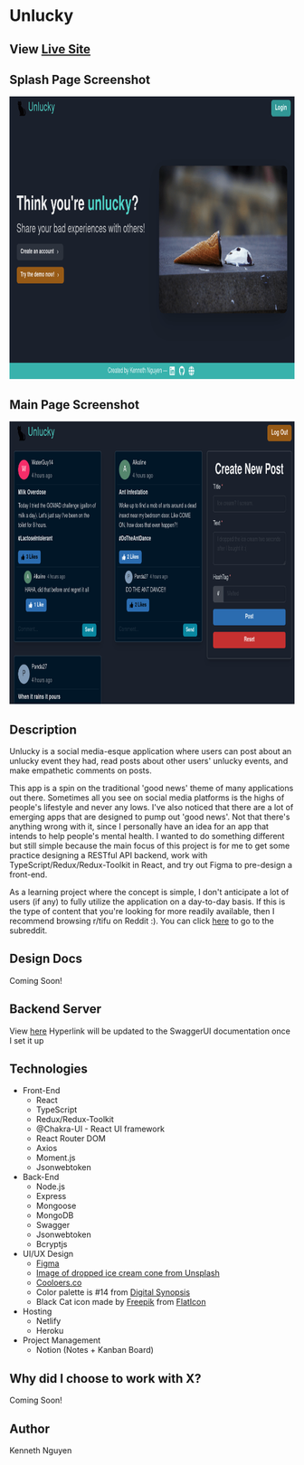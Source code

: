 # Unlucky

## View [Live Site](https://unlucky-social-media.netlify.app/)

## Splash Page Screenshot

<img src=./images/exampleUnluckySplash.png alt="Splash Page Image" width="830px" height="500px">

## Main Page Screenshot

<img src="./images/exampleUnluckyMain.png" alt="Main Page Image" width="830px" height="500px">

## Description

Unlucky is a social media-esque application where users can post about an unlucky event they had, read posts about other users' unlucky events, and make empathetic comments on posts.

This app is a spin on the traditional 'good news' theme of many applications out there. Sometimes all you see on social media platforms is the highs of people's lifestyle and never any lows. I've also noticed that there are a lot of emerging apps that are designed to pump out 'good news'. Not that there's anything wrong with it, since I personally have an idea for an app that intends to help people's mental health. I wanted to do something different but still simple because the main focus of this project is for me to get some practice designing a RESTful API backend, work with TypeScript/Redux/Redux-Toolkit in React, and try out Figma to pre-design a front-end.

As a learning project where the concept is simple, I don't anticipate a lot of users (if any) to fully utilize the application on a day-to-day basis. If this is the type of content that you're looking for more readily available, then I recommend browsing r/tifu on Reddit :). You can click [here](https://www.reddit.com/r/tifu/) to go to the subreddit.

## Design Docs

Coming Soon!

## Backend Server

View [here](https://unluckyapi.herokuapp.com/)
Hyperlink will be updated to the SwaggerUI documentation once I set it up

## Technologies

- Front-End
  - React
  - TypeScript
  - Redux/Redux-Toolkit
  - @Chakra-UI - React UI framework
  - React Router DOM
  - Axios
  - Moment.js
  - Jsonwebtoken
- Back-End
  - Node.js
  - Express
  - Mongoose
  - MongoDB
  - Swagger
  - Jsonwebtoken
  - Bcryptjs
- UI/UX Design
  - [Figma](https://www.figma.com/)
  - [Image of dropped ice cream cone from Unsplash](https://unsplash.com/photos/52jRtc2S_VE)
  - [Cooloers.co](Cooloers.co/image-picker)
  - Color palette is #14 from [Digital Synopsis](https://digitalsynopsis.com/design/color-combinations-palettes-schemes/)
  - Black Cat icon made by [Freepik](https://www.freepik.com) from [FlatIcon](https://www.flaticon.com)
- Hosting
  - Netlify
  - Heroku
- Project Management
  - Notion (Notes + Kanban Board)

## Why did I choose to work with X?

Coming Soon!

## Author

Kenneth Nguyen
